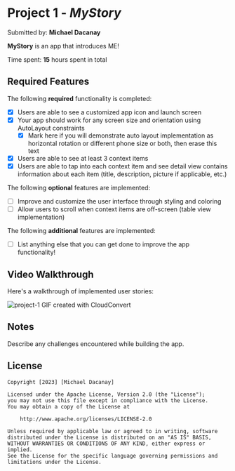 # Project 1 - *MyStory*

Submitted by: **Michael Dacanay**

**MyStory** is an app that introduces ME!

Time spent: **15** hours spent in total

## Required Features

The following **required** functionality is completed:

- [x] Users are able to see a customized app icon and launch screen
- [x] Your app should work for any screen size and orientation using AutoLayout constraints
  - [x] Mark here if you will demonstrate auto layout implementation as horizontal rotation or different phone size or both, then erase this text
- [x] Users are able to see at least 3 context items
- [x] Users are able to tap into each context item and see detail view contains information about each item (title, description, picture if applicable, etc.)

The following **optional** features are implemented:

- [ ] Improve and customize the user interface through styling and coloring
- [ ] Allow users to scroll when context items are off-screen (table view implementation)

The following **additional** features are implemented:

- [ ] List anything else that you can get done to improve the app functionality!

## Video Walkthrough

Here's a walkthrough of implemented user stories:

![project-1](https://github.com/MichaelDacanay/MyStory/blob/main/2023-02-27%2023-52-00.gif?raw=true)
GIF created with CloudConvert


## Notes

Describe any challenges encountered while building the app.

## License

    Copyright [2023] [Michael Dacanay]

    Licensed under the Apache License, Version 2.0 (the "License");
    you may not use this file except in compliance with the License.
    You may obtain a copy of the License at

        http://www.apache.org/licenses/LICENSE-2.0

    Unless required by applicable law or agreed to in writing, software
    distributed under the License is distributed on an "AS IS" BASIS,
    WITHOUT WARRANTIES OR CONDITIONS OF ANY KIND, either express or implied.
    See the License for the specific language governing permissions and
    limitations under the License.
